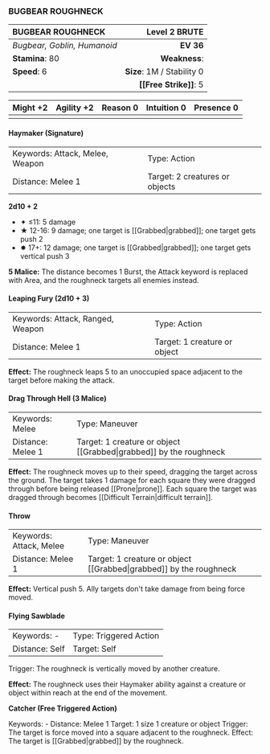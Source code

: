### BUGBEAR ROUGHNECK

| BUGBEAR ROUGHNECK           |          **Level 2 BRUTE** |
| :-------------------------- | -------------------------: |
| *Bugbear, Goblin, Humanoid* |                  **EV 36** |
| **Stamina**: 80             |              **Weakness**: |
| **Speed**: 6                | **Size**: 1M / Stability 0 |
|                             |     **[[Free Strike]]**: 5 |

| **Might** +2 | **Agility** +2 | **Reason** 0 | **Intuition** 0 | **Presence** 0 |
| ------------ | -------------- | ------------ | --------------- | -------------- |
|              |                |              |                 |                |

#### Haymaker (Signature)

|                                 |                                |
| :------------------------------ | :----------------------------- |
| Keywords: Attack, Melee, Weapon | Type: Action                   |
| Distance: Melee 1               | Target: 2 creatures or objects |

**2d10 + 2**

- ✦ ≤11: 5 damage
- ★ 12-16: 9 damage; one target is [[Grabbed|grabbed]]; one target gets push 2
- ✸ 17+: 12 damage; one target is [[Grabbed|grabbed]]; one target gets vertical push 3

**5 Malice:** The distance becomes 1 Burst, the Attack keyword is replaced with Area, and the roughneck targets all enemies instead.

#### Leaping Fury (2d10 + 3)

|                                  |                              |
| :------------------------------- | :--------------------------- |
| Keywords: Attack, Ranged, Weapon | Type: Action                 |
| Distance: Melee 1                | Target: 1 creature or object |

**Effect:** The roughneck leaps 5 to an unoccupied space adjacent to the target before making the attack.

#### Drag Through Hell (3 Malice)

|                   |                                                                    |
| :---------------- | :----------------------------------------------------------------- |
| Keywords: Melee   | Type: Maneuver                                                     |
| Distance: Melee 1 | Target: 1 creature or object [[Grabbed\|grabbed]] by the roughneck |

**Effect:** The roughneck moves up to their speed, dragging the target across the ground. The target takes 1 damage for each square they were dragged through before being released [[Prone|prone]]. Each square the target was dragged through becomes [[Difficult Terrain|difficult terrain]].

#### Throw

|                         |                                                                    |
| :---------------------- | :----------------------------------------------------------------- |
| Keywords: Attack, Melee | Type: Maneuver                                                     |
| Distance: Melee 1       | Target: 1 creature or object [[Grabbed\|grabbed]] by the roughneck |

**Effect:** Vertical push 5. Ally targets don't take damage from being force moved.

#### Flying Sawblade

|                |                        |
| :------------- | :--------------------- |
| Keywords: -    | Type: Triggered Action |
| Distance: Self | Target: Self           |

Trigger: The roughneck is vertically moved by another creature.

**Effect:** The roughneck uses their Haymaker ability against a creature or object within reach at the end of the movement.

**Catcher (Free Triggered Action)**

Keywords: - Distance: Melee 1 Target: 1 size 1 creature or object Trigger: The target is force moved into a square adjacent to the roughneck. Effect: The target is [[Grabbed|grabbed]] by the roughneck.
